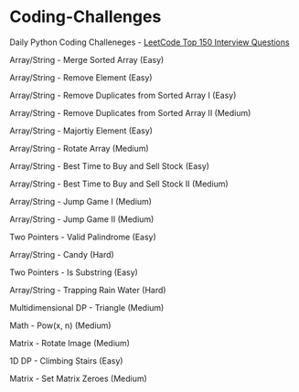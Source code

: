 # Coding-Challenges

Daily Python Coding Challeneges - [LeetCode Top 150 Interview Questions](https://leetcode.com/studyplan/top-interview-150/)

Array/String - Merge Sorted Array (Easy)

Array/String - Remove Element (Easy)

Array/String - Remove Duplicates from Sorted Array I (Easy)

Array/String - Remove Duplicates from Sorted Array II (Medium)

Array/String - Majortiy Element (Easy)

Array/String - Rotate Array (Medium)

Array/String - Best Time to Buy and Sell Stock (Easy)

Array/String - Best Time to Buy and Sell Stock II (Medium)

Array/String - Jump Game I (Medium)

Array/String - Jump Game II (Medium)

Two Pointers - Valid Palindrome (Easy)

Array/String - Candy (Hard)

Two Pointers - Is Substring (Easy)

Array/String - Trapping Rain Water (Hard)

Multidimensional DP - Triangle (Medium)

Math - Pow(x, n) (Medium)

Matrix - Rotate Image (Medium)

1D DP - Climbing Stairs (Easy)

Matrix - Set Matrix Zeroes (Medium)